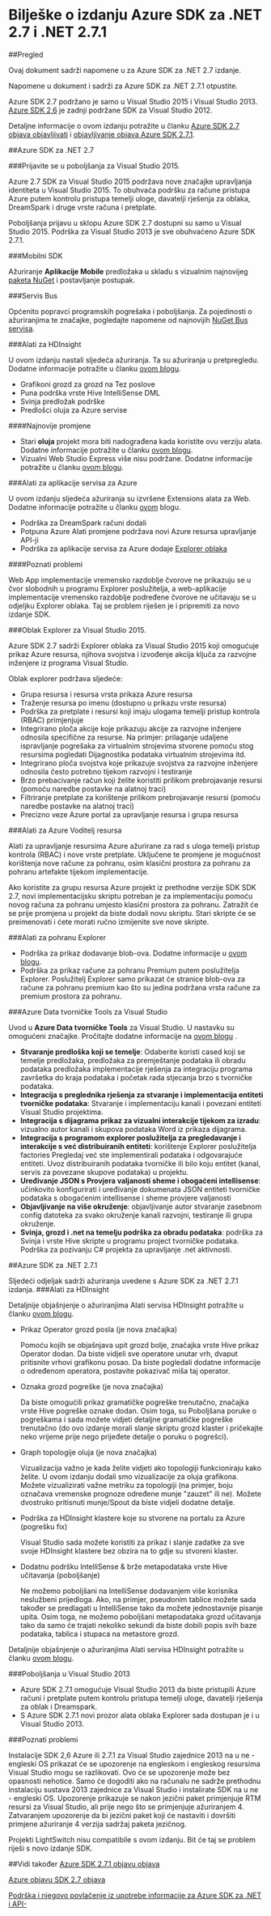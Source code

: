 
<properties 
   pageTitle="Bilješke o izdanju Azure SDK za .NET 2.7 i .NET 2.7.1" 
   description="Bilješke o izdanju Azure SDK za .NET 2.7 i .NET 2.7.1" 
   services="app-service\web" 
   documentationCenter=".net" 
   authors="Juliako" 
   manager="erikre" 
   editor=""/>

<tags
   ms.service="app-service"
   ms.devlang="multiple"
   ms.topic="article"
   ms.tgt_pltfrm="na"
   ms.workload="integration" 
   ms.date="10/17/2016"
   ms.author="juliako"/>

# <a name="azure-sdk-for-net-27-and-net-271-release-notes"></a>Bilješke o izdanju Azure SDK za .NET 2.7 i .NET 2.7.1

##<a name="overview"></a>Pregled

Ovaj dokument sadrži napomene u za Azure SDK za .NET 2.7 izdanje. 

Napomene u dokument i sadrži za Azure SDK za .NET 2.7.1 otpustite.

Azure SDK 2.7 podržano je samo u Visual Studio 2015 i Visual Studio 2013. [Azure SDK 2,6](https://azure.microsoft.com/downloads/) je zadnji podržane SDK za Visual Studio 2012.

Detaljne informacije o ovom izdanju potražite u članku [Azure SDK 2.7 objava objavljivati](https://azure.microsoft.com/blog/2015/07/20/announcing-the-azure-sdk-2-7-for-net/) i [objavljivanje objava Azure SDK 2.7.1](http://go.microsoft.com/fwlink/?LinkId=623850).

##<a name="azure-sdk-for-net-27"></a>Azure SDK za .NET 2.7

###<a name="sign-in-improvements-for-visual-studio-2015"></a>Prijavite se u poboljšanja za Visual Studio 2015.

Azure 2.7 SDK za Visual Studio 2015 podržava nove značajke upravljanja identiteta u Visual Studio 2015.  To obuhvaća podršku za račune pristupa Azure putem kontrolu pristupa temelji uloge, davatelji rješenja za oblaka, DreamSpark i druge vrste računa i pretplate.

Poboljšanja prijavu u sklopu Azure SDK 2.7 dostupni su samo u Visual Studio 2015. Podrška za Visual Studio 2013 je sve obuhvaćeno Azure SDK 2.7.1.


###<a name="mobile-sdk"></a>Mobilni SDK

Ažuriranje **Aplikacije Mobile** predložaka u skladu s vizualnim najnovijeg [paketa NuGet](https://www.nuget.org/packages/Microsoft.Azure.Mobile.Server/) i postavljanje postupak.

###<a name="service-bus"></a>Servis Bus 

Općenito popravci programskih pogrešaka i poboljšanja. Za pojedinosti o ažuriranjima te značajke, pogledajte napomene od najnovijih [NuGet Bus servisa](http://www.nuget.org/packages/WindowsAzure.ServiceBus/).

###<a name="hdinsight-tools"></a>Alati za HDInsight 

U ovom izdanju nastali sljedeća ažuriranja. Ta su ažuriranja u pretpregledu. Dodatne informacije potražite u članku [ovom blogu](http://go.microsoft.com/fwlink/?LinkId=619108).

- Grafikoni grozd za grozd na Tez poslove
- Puna podrška vrste Hive IntelliSense DML
- Svinja predložak podrške
- Predlošci oluja za Azure servise

####<a name="breaking-changes"></a>Najnovije promjene

- Stari **oluja** projekt mora biti nadograđena kada koristite ovu verziju alata. Dodatne informacije potražite u članku [ovom blogu](http://go.microsoft.com/fwlink/?LinkId=619108).
- Vizualni Web Studio Express više nisu podržane. Dodatne informacije potražite u članku [ovom blogu](http://go.microsoft.com/fwlink/?LinkId=619108).

###<a name="azure-app-service-tools"></a>Alati za aplikacije servisa za Azure

U ovom izdanju sljedeća ažuriranja su izvršene Extensions alata za Web. Dodatne informacije potražite u članku [ovom](https://azure.microsoft.com/blog/2015/07/20/announcing-the-azure-sdk-2-7-for-net/) blogu. 

- Podrška za DreamSpark računi dodali
- Potpuna Azure Alati promjene podržava novi Azure resursa upravljanje API-ji
- Podrška za aplikacije servisa za Azure dodaje [Explorer oblaka](#cloud_explorer)

####<a name="known-issues"></a>Poznati problemi

Web App implementacije vremensko razdoblje čvorove ne prikazuju se u čvor slobodnih u programu Explorer poslužitelja, a web-aplikacije implementacije vremensko razdoblje podređene čvorove ne učitavaju se u odjeljku Explorer oblaka. Taj se problem riješen je i pripremiti za novo izdanje SDK. 


###<a name="cloud_explorer"></a>Oblak Explorer za Visual Studio 2015.

Azure SDK 2.7 sadrži Explorer oblaka za Visual Studio 2015 koji omogućuje prikaz Azure resursa, njihova svojstva i izvođenje akcija ključa za razvojne inženjere iz programa Visual Studio. 

Oblak explorer podržava sljedeće:

- Grupa resursa i resursa vrsta prikaza Azure resursa 
- Traženje resursa po imenu (dostupno u prikazu vrste resursa)
- Podrška za pretplate i resursi koji imaju ulogama temelji pristup kontrola (RBAC) primjenjuje 
- Integrirano ploča akcije koje prikazuju akcije za razvojne inženjere odnosila specifične za resurse. Na primjer: prilaganje udaljene ispravljanje pogrešaka za virtualnim strojevima stvorene pomoću stog resursima pogledati Dijagnostika podataka virtualnim strojevima itd.
- Integrirano ploča svojstva koje prikazuje svojstva za razvojne inženjere odnosila često potrebno tijekom razvojni i testiranje 
- Brzo prebacivanje račun koji želite koristiti prilikom prebrojavanje resursi (pomoću naredbe postavke na alatnoj traci) 
- Filtriranje pretplate za korištenje prilikom prebrojavanje resursi (pomoću naredbe postavke na alatnoj traci) 
- Precizno veze Azure portal za upravljanje resursa i grupa resursa 
 
 
###<a name="azure-resource-manager-tools"></a>Alati za Azure Voditelj resursa 

Alati za upravljanje resursima Azure ažurirane za rad s uloga temelji pristup kontrola (RBAC) i nove vrste pretplate.  Uključene te promjene je mogućnost korištenja nove račune za pohranu, osim klasični prostora za pohranu za pohranu artefakte tijekom implementacije.  

Ako koristite za grupu resursa Azure projekt iz prethodne verzije SDK SDK 2.7, novi implementacijsku skriptu potreban je za implementaciju pomoću novog računa za pohranu umjesto klasični prostora za pohranu.  Zatražit će se prije promjena u projekt da biste dodali novu skriptu.  Stari skripte će se preimenovati i ćete morati ručno izmijenite sve nove skripte.
 
 
###<a name="storage-explorer-tools"></a>Alati za pohranu Explorer 

- Podrška za prikaz dodavanje blob-ova. Dodatne informacije u [ovom blogu](http://blogs.msdn.com/b/windowsazurestorage/archive/2015/04/13/introducing-azure-storage-append-blob.aspx). 
- Podrška za prikaz račune za pohranu Premium putem poslužitelja Explorer. Poslužitelj Explorer samo prikazat će stranice blob-ova za račune za pohranu premium kao što su jedina podržana vrsta račune za premium prostora za pohranu.

###<a name="azure-data-factory-tools-for-visual-studio"></a>Azure Data tvorničke Tools za Visual Studio 

Uvod u **Azure Data tvorničke Tools** za Visual Studio. U nastavku su omogućeni značajke. Pročitajte dodatne informacije na [ovom blogu](http://go.microsoft.com/fwlink/?LinkId=617530) .

- **Stvaranje predloška koji se temelje**: Odaberite koristi cased koji se temelje predložaka, predložaka za premještanje podataka ili obradu podataka predložaka implementacije rješenja za integraciju programa završetka do kraja podataka i početak rada stjecanja brzo s tvorničke podataka. 
- **Integracija s preglednika rješenja za stvaranje i implementacija entiteti tvorničke podataka**: Stvaranje i implementaciju kanali i povezani entiteti Visual Studio projektima. 
- **Integracija s dijagrama prikaz za vizualni interakcije tijekom za izradu**: vizualno autor kanali i skupova podataka Word iz prikaza dijagrama. 
- **Integracija s programom explorer poslužitelja za pregledavanje i interakcije s već distribuiranih entiteti**: korištenje Explorer poslužitelja factories Pregledaj već ste implementirali podataka i odgovarajuće entiteti. Uvoz distribuiranih podataka tvorničke ili bilo koju entitet (kanal, servis za povezane skupove podataka) u projektu. 
- **Uređivanje JSON s Provjera valjanosti sheme i obogaćeni intellisense**: učinkovito konfigurirati i uređivanje dokumenata JSON entiteti tvorničke podataka s obogaćenim intellisense i sheme provjere valjanosti 
- **Objavljivanje na više okruženje**: objavljivanje autor stvaranje zasebnom config datoteka za svako okruženje kanali razvojni, testiranje ili grupa okruženje.
- **Svinja, grozd i .net na temelju podrška za obradu podataka**: podrška za Svinja i vrste Hive skripte u programu project tvorničke podataka. Podrška za pozivanju C# projekta za upravljanje .net aktivnosti.

##<a name="azure-sdk-for-net-271"></a>Azure SDK za .NET 2.7.1

Sljedeći odjeljak sadrži ažuriranja uvedene s Azure SDK za .NET 2.7.1 izdanja.
###<a name="hdinsight-tools"></a>Alati za HDInsight 

Detaljnije objašnjenje o ažuriranjima Alati servisa HDInsight potražite u članku [ovom blogu](http://go.microsoft.com/fwlink/?LinkId=623831).

- Prikaz Operator grozd posla (je nova značajka)

    Pomoću kojih se objašnjava upit grozd bolje, značajka vrste Hive prikaz Operator dodan. Da biste vidjeli sve operatore unutar vrh, dvaput pritisnite vrhovi grafikonu posao. Da biste pogledali dodatne informacije o određenom operatora, postavite pokazivač miša taj operator.
- Oznaka grozd pogreške (je nova značajka)

    Da biste omogućili prikaz gramatičke pogreške trenutačno, značajka vrste Hive pogreške oznake dodan. Osim toga, su Poboljšana poruke o pogreškama i sada možete vidjeti detaljne gramatičke pogreške trenutačno (do ovo izdanje morali slanje skriptu grozd klaster i pričekajte neko vrijeme prije nego prijeđete detalje o poruku o pogrešci).  
- Graph topologije oluja (je nova značajka)

    Vizualizacija važno je kada želite vidjeti ako topologiji funkcioniraju kako želite. U ovom izdanju dodali smo vizualizacije za oluja grafikona. Možete vizualizirati važne metriku za topologiji (na primjer, boju označava vremenske prognoze određene munje "zauzet" ili ne). Možete dvostruko pritisnuti munje/Spout da biste vidjeli dodatne detalje.

- Podrška za HDInsight klastere koje su stvorene na portalu za Azure (pogrešku fix)

    Visual Studio sada možete koristiti za prikaz i slanje zadatke za sve svoje HDInsight klastere bez obzira na to gdje su stvoreni klaster.

- Dodatnu podršku IntelliSense & brže metapodataka vrste Hive učitavanja (poboljšanje)

    Ne možemo poboljšani na IntelliSense dodavanjem više korisnika neslužbeni prijedloga. Ako, na primjer, pseudonim tablice možete sada također se predlagati u IntelliSense tako da možete jednostavnije pisanje upita. Osim toga, ne možemo poboljšani metapodataka grozd učitavanja tako da samo će trajati nekoliko sekundi da biste dobili popis svih baze podataka, tablica i stupaca na metastore grozd.

Detaljnije objašnjenje o ažuriranjima Alati servisa HDInsight potražite u članku [ovom blogu](http://go.microsoft.com/fwlink/?LinkId=623831).

###<a name="improvements-in-visual-studio-2013"></a>Poboljšanja u Visual Studio 2013

- Azure SDK 2.7.1 omogućuje Visual Studio 2013 da biste pristupili Azure računi i pretplate putem kontrolu pristupa temelji uloge, davatelji rješenja za oblak i Dreamspark.
- S Azure SDK 2.7.1 novi prozor alata oblaka Explorer sada dostupan je i u Visual Studio 2013.

###<a name="known-issues"></a>Poznati problemi

Instalacije SDK 2,6 Azure ili 2.7.1 za Visual Studio zajednice 2013 na u ne - engleski OS prikazat će se upozorenje na engleskom i engleskog resursima Visual Studio mogu se razlikovati. Ovo će se upozorenje može bez opasnosti nehotice. Samo će dogoditi ako na računalu ne sadrže prethodnu instalaciju sustava 2013 zajednice za Visual Studio i instalirate SDK na u ne - engleski OS. Upozorenje prikazuje se nakon jezični paket primjenjuje RTM resursi za Visual Studio, ali prije nego što se primjenjuje ažuriranjem 4. Zatvaranjem upozorenje da bi jezični paket koji će nastaviti i dovršiti primjene ažuriranje 4 verzija sadržaj paketa jezičnog.

Projekti LightSwitch nisu compatibile s ovom izdanju. Bit će taj se problem riješi s novo izdanje SDK.

##<a name="also-see"></a>Vidi također
[Azure SDK 2.7.1 objavu objava](http://go.microsoft.com/fwlink/?LinkId=623850)

[Azure objavu SDK 2.7 objava](https://azure.microsoft.com/blog/2015/07/20/announcing-the-azure-sdk-2-7-for-net/)

[Podrška i njegovo povlačenje iz upotrebe informacije za Azure SDK za .NET i API-](https://msdn.microsoft.com/library/azure/dn479282.aspx/)
